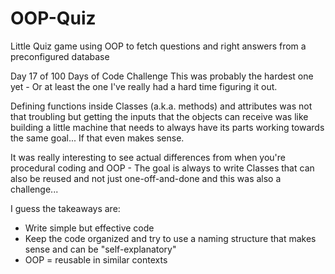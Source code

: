 # OOP-Quiz
 Little Quiz game using OOP to fetch questions and right answers from a preconfigured database

Day 17 of 100 Days of Code Challenge
This was probably the hardest one yet - Or at least the one I've really had a hard time figuring it out.

Defining functions inside Classes (a.k.a. methods) and attributes was not that troubling but getting the inputs that the objects can receive was like building a little machine that needs to always have its parts working towards the same goal... If that even makes sense.

It was really interesting to see actual differences from when you're procedural coding and OOP - The goal is always to write Classes that can also be reused and not just one-off-and-done and this was also a challenge...

I guess the takeaways are:
- Write simple but effective code
- Keep the code organized and try to use a naming structure that makes sense and can be "self-explanatory"
- OOP = reusable in similar contexts


